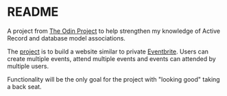# README

A project from [The Odin Project](https://www.theodinproject.com/) to help strengthen my knowledge of Active Record and database model associations.

The [project](https://www.theodinproject.com/lessons/ruby-on-rails-private-events) is to build a website similar to private [Eventbrite](https://www.eventbrite.com/). Users can create multiple events, attend multiple events and events can attended by multiple users.

Functionality will be the only goal for the project with "looking good" taking a back seat.
